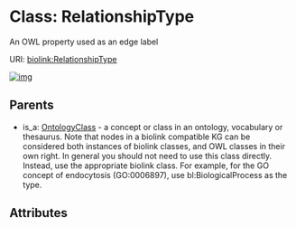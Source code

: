 
# Class: RelationshipType


An OWL property used as an edge label

URI: [biolink:RelationshipType](https://w3id.org/biolink/vocab/RelationshipType)


[![img](https://yuml.me/diagram/nofunky;dir:TB/class/[OntologyClass]^-[RelationshipType],[OntologyClass])](https://yuml.me/diagram/nofunky;dir:TB/class/[OntologyClass]^-[RelationshipType],[OntologyClass])

## Parents

 *  is_a: [OntologyClass](OntologyClass.md) - a concept or class in an ontology, vocabulary or thesaurus. Note that nodes in a biolink compatible KG can be considered both instances of biolink classes, and OWL classes in their own right. In general you should not need to use this class directly. Instead, use the appropriate biolink class. For example, for the GO concept of endocytosis (GO:0006897), use bl:BiologicalProcess as the type.

## Attributes

